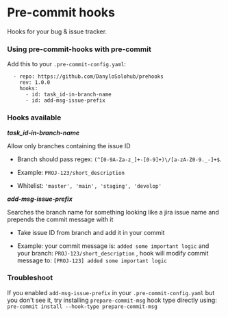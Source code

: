 # Pre-commit hooks #

Hooks for your bug & issue tracker.

### Using pre-commit-hooks with pre-commit ###


Add this to your `.pre-commit-config.yaml`:
```
  - repo: https://github.com/DanyloSolohub/prehooks
    rev: 1.0.0
    hooks:
      - id: task_id-in-branch-name
      - id: add-msg-issue-prefix
```

### Hooks available ###

___task_id-in-branch-name___

Allow only branches containing the issue ID

* Branch should pass regex: `(^[0-9A-Za-z_]+-[0-9]+)\/[a-zA-Z0-9._-]+$`. 
* Example: `PROJ-123/short_description`

* Whitelist: `'master', 'main', 'staging', 'develop'`

___add-msg-issue-prefix___

Searches the branch name for something looking like a jira issue name and prepends the commit message with it

* Take issue ID from branch and add it in your commit

* Example: your commit message is: `added some important logic` and your branch: `PROJ-123/short_description` , hook will modify commit message to: `[PROJ-123] added some important logic`

### Troubleshoot ###

If you enabled `add-msg-issue-prefix` in your `.pre-commit-config.yaml` but you don't see it, try installing `prepare-commit-msg` hook type directly using:
`pre-commit install --hook-type prepare-commit-msg`


